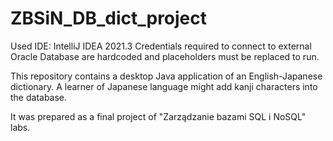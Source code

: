 # ZBSiN_DB_dict_project

Used IDE: IntelliJ IDEA 2021.3
Credentials required to connect to external Oracle Database are hardcoded and placeholders must be replaced to run.

This repository contains a desktop Java application of an English-Japanese dictionary.
A learner of Japanese language might add kanji characters into the database.

It was prepared as a final project of "Zarządzanie bazami SQL i NoSQL" labs.
